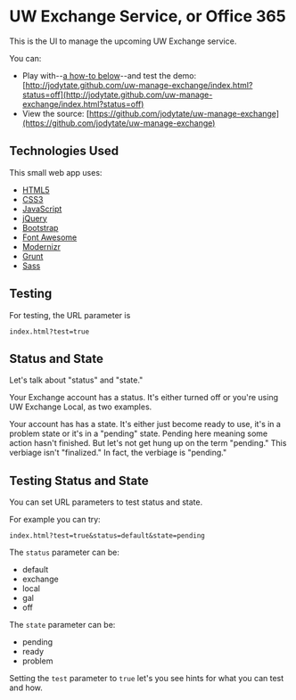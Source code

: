 UW Exchange Service, or Office 365
===================================

This is the UI to manage the upcoming UW Exchange service. 

You can:

* Play with--[a how-to below](https://github.com/jodytate/uw-manage-exchange#testing)--and test the demo: [http://jodytate.github.com/uw-manage-exchange/index.html?status=off](http://jodytate.github.com/uw-manage-exchange/index.html?status=off)
* View the source: [https://github.com/jodytate/uw-manage-exchange](https://github.com/jodytate/uw-manage-exchange)

Technologies Used
-----------------

This small web app uses:

* [HTML5](http://developers.whatwg.org/)
* [CSS3](http://www.w3.org/Style/CSS/)
* [JavaScript](https://developer.mozilla.org/en-US/docs/JavaScript)
* [jQuery](http://jquery.com/)
* [Bootstrap](http://twitter.github.com/bootstrap/)
* [Font Awesome](http://fortawesome.github.com/Font-Awesome/)
* [Modernizr](http://modernizr.com/)
* [Grunt](http://gruntjs.com/)
* [Sass](http://sass-lang.com/)

Testing
-------

For testing, the URL parameter is 

    index.html?test=true


Status and State 
----------------

Let's talk about "status" and "state." 

Your Exchange account has a status. It's either turned off or you're using UW Exchange Local, as two examples. 

Your account has has a state. It's either just become ready to use, it's in a problem state or it's in a "pending" state. Pending here meaning some action hasn't finished. But let's not get hung up on the term "pending." This verbiage isn't "finalized." In fact, the verbiage is "pending."


Testing Status and State
------------------------

You can set URL parameters to test status and state. 

For example you can try:

    index.html?test=true&status=default&state=pending

The `status` parameter can be: 

* default 
* exchange
* local 
* gal
* off

The `state` parameter can be: 

* pending
* ready 
* problem

Setting the `test` parameter to `true` let's you see hints for what you can test and how. 

